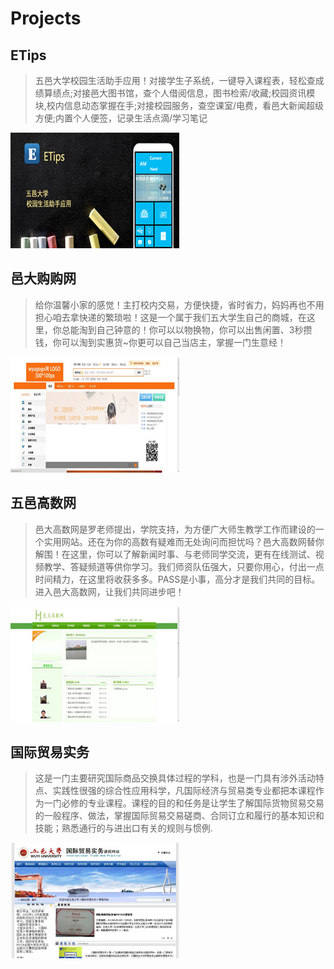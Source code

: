 # Projects 

## ETips
>五邑大学校园生活助手应用！对接学生子系统，一键导入课程表，轻松查成绩算绩点;对接邑大图书馆，查个人借阅信息，图书检索/收藏;校园资讯模块,校内信息动态掌握在手;对接校园服务，查空课室/电费，看邑大新闻超级方便;内置个人便签，记录生活点滴/学习笔记

![ETips](./img/products/etips.jpg)


## 邑大购购网
>给你温馨小家的感觉！主打校内交易，方便快捷，省时省力，妈妈再也不用担心咱去拿快递的繁琐啦！这是一个属于我们五大学生自己的商城，在这里，你总能淘到自己钟意的！你可以以物换物，你可以出售闲置、3秒攒钱，你可以淘到实惠货~你更可以自己当店主，掌握一门生意经！

![wyugogo](./img/products/wyugogo.jpg)


## 五邑高数网
>邑大高数网是罗老师提出，学院支持，为方便广大师生教学工作而建设的一个实用网站。还在为你的高数有疑难而无处询问而担忧吗？邑大高数网替你解围！在这里，你可以了解新闻时事、与老师同学交流，更有在线测试、视频教学、答疑频道等供你学习。我们师资队伍强大，只要你用心，付出一点时间精力，在这里将收获多多。PASS是小事，高分才是我们共同的目标。进入邑大高数网，让我们共同进步吧！

![math](./img/products/math.jpg)


## 国际贸易实务
>这是一门主要研究国际商品交换具体过程的学科，也是一门具有涉外活动特点、实践性很强的综合性应用科学，凡国际经济与贸易类专业都把本课程作为一门必修的专业课程。课程的目的和任务是让学生了解国际货物贸易交易的一般程序、做法，掌握国际贸易交易磋商、合同订立和履行的基本知识和技能；熟悉通行的与进出口有关的规则与惯例.

![guomao](./img/products/guomao.jpg)